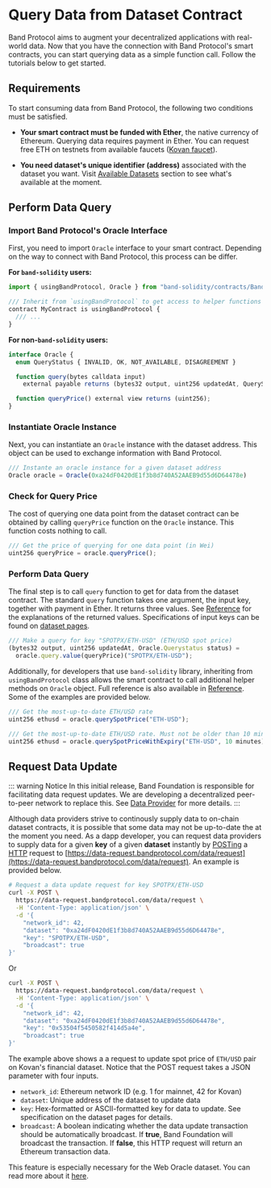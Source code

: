 # Query Data from Dataset Contract

Band Protocol aims to augment your decentralized applications with real-world data. Now that you have the connection with Band Protocol's smart contracts, you can start querying data as a simple function call. Follow the tutorials below to get started.

## Requirements

To start consuming data from Band Protocol, the following two conditions must be satisfied.

- **Your smart contract must be funded with Ether**, the native currency of Ethereum. Querying data requires payment in Ether. You can request free ETH on testnets from available faucets ([Kovan faucet](https://faucet.kovan.network/)).

- **You need dataset's unique identifier (address)** associated with the dataset you want. Visit [Available Datasets](../datasets/overview.md) section to see what's available at the moment.

## Perform Data Query

### Import Band Protocol's Oracle Interface

First, you need to import `Oracle` interface to your smart contract. Depending on the way to connect with Band Protocol, this process can be differ.

**For `band-solidity` users:**

```ts
import { usingBandProtocol, Oracle } from "band-solidity/contracts/Band.sol";

/// Inherit from `usingBandProtocol` to get access to helper functions
contract MyContract is usingBandProtocol {
  /// ...
}
```

**For non-`band-solidity` users:**

```ts
interface Oracle {
  enum QueryStatus { INVALID, OK, NOT_AVAILABLE, DISAGREEMENT }

  function query(bytes calldata input)
    external payable returns (bytes32 output, uint256 updatedAt, QueryStatus status);

  function queryPrice() external view returns (uint256);
}
```

### Instantiate Oracle Instance

Next, you can instantiate an `Oracle` instance with the dataset address. This object can be used to exchange information with Band Protocol.

```ts
/// Instante an oracle instance for a given dataset address
Oracle oracle = Oracle(0xa24dF0420dE1f3b8d740A52AAEB9d55d6D64478e)
```

### Check for Query Price

The cost of querying one data point from the dataset contract can be obtained by calling `queryPrice` function on the `Oracle` instance. This function costs nothing to call.

```ts
/// Get the price of querying for one data point (in Wei)
uint256 queryPrice = oracle.queryPrice();
```

### Perform Data Query

The final step is to call `query` function to get for data from the dataset contract. The standard `query` function takes one argument, the input key, together with payment in Ether. It returns three values. See [Reference](reference.md) for the explanations of the returned values. Specifications of input keys can be found
on [dataset pages](../datasets/overview.md).

```ts
/// Make a query for key "SPOTPX/ETH-USD" (ETH/USD spot price)
(bytes32 output, uint256 updatedAt, Oracle.Querystatus status) =
  oracle.query.value(queryPrice)("SPOTPX/ETH-USD");
```

Additionally, for developers that use `band-solidity` library, inheriting from `usingBandProtocol` class allows the smart contract to call additional helper methods on `Oracle` object. Full reference is also available in [Reference](reference.md). Some of the examples are provided below.

```ts
/// Get the most-up-to-date ETH/USD rate
uint256 ethusd = oracle.querySpotPrice("ETH-USD");

/// Get the most-up-to-date ETH/USD rate. Must not be older than 10 mins.
uint256 ethusd = oracle.querySpotPriceWithExpiry("ETH-USD", 10 minutes);
```

## Request Data Update

::: warning Notice
In this initial release, Band Foundation is responsible for facilitating data request updates. We are developing a decentralized peer-to-peer network to replace this. See [Data Provider](../providers/overview.md) for more details.
:::

Although data providers strive to continously supply data to on-chain dataset contracts, it is possible that some data may not be up-to-date the at the moment you need. As a dapp developer, you can request data providers to supply data for a given **key** of a given **dataset** instantly by [POSTing](<https://en.wikipedia.org/wiki/POST_(HTTP)>) a [HTTP](https://en.wikipedia.org/wiki/HTTP) request to [https://data-request.bandprotocol.com/data/request](https://data-request.bandprotocol.com/data/request). An example is provided below.

```sh
# Request a data update request for key SPOTPX/ETH-USD
curl -X POST \
  https://data-request.bandprotocol.com/data/request \
  -H 'Content-Type: application/json' \
  -d '{
    "network_id": 42,
    "dataset": "0xa24dF0420dE1f3b8d740A52AAEB9d55d6D64478e",
    "key": "SPOTPX/ETH-USD",
    "broadcast": true
}'
```

Or

```sh
curl -X POST \
  https://data-request.bandprotocol.com/data/request \
  -H 'Content-Type: application/json' \
  -d '{
    "network_id": 42,
    "dataset": "0xa24dF0420dE1f3b8d740A52AAEB9d55d6D64478e",
    "key": "0x53504f5450582f414d5a4e",
    "broadcast": true
}'
```

The example above shows a a request to update spot price of `ETH/USD` pair on Kovan's financial dataset. Notice that the POST request takes a JSON parameter with four inputs.

- `network_id`: Ethereum network ID (e.g. 1 for mainnet, 42 for Kovan)
- `dataset`: Unique address of the dataset to update data
- `key`: Hex-formatted or ASCII-formatted key for data to update. See specification on the dataset pages for details.
- `broadcast`: A boolean indicating whether the data update transaction should be automatically broadcast. If **true**, Band Foundation will broadcast the transaction. If **false**, this HTTP request will return an Ethereum transaction data.

This feature is especially necessary for the Web Oracle dataset. You can read more about it [here](../datasets/web-oracle.html).
